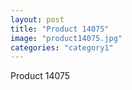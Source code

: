 ```yaml
---
layout: post
title: "Product 14075"
image: "product14075.jpg"
categories: "category1"
---
```

Product 14075
